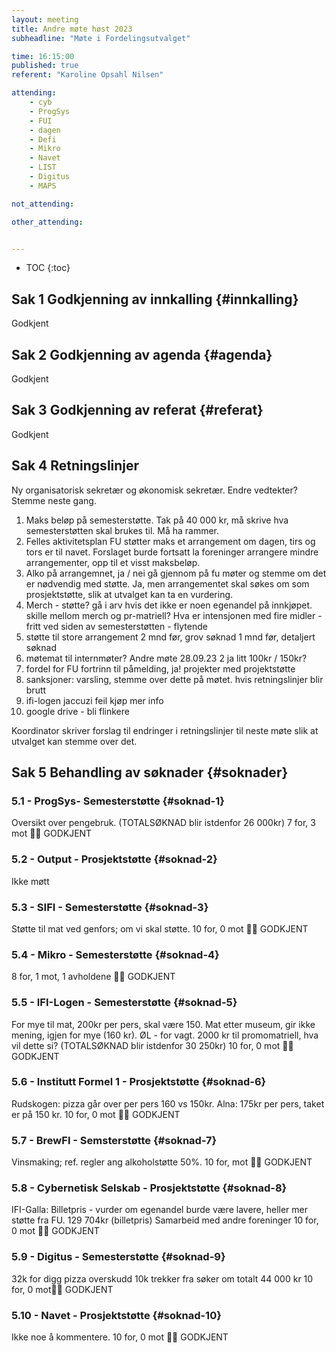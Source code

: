 ```yaml
---
layout: meeting
title: Andre møte høst 2023
subheadline: "Møte i Fordelingsutvalget"

time: 16:15:00
published: true
referent: "Karoline Opsahl Nilsen"

attending:
    - cyb
    - ProgSys
    - FUI
    - dagen
    - Defi
    - Mikro
    - Navet
    - LIST
    - Digitus
    - MAPS

not_attending:

other_attending:


---
```


* TOC
{:toc}


## Sak 1 Godkjenning av innkalling {#innkalling}
Godkjent
## Sak 2 Godkjenning av agenda {#agenda}
Godkjent
## Sak 3 Godkjenning av referat {#referat}
Godkjent
## Sak 4 Retningslinjer
Ny organisatorisk sekretær og økonomisk sekretær.
Endre vedtekter? Stemme neste gang.
1. Maks beløp på semesterstøtte.
Tak på 40 000 kr, må skrive hva semesterstøtten skal brukes til.
Må ha rammer.
2. Felles aktivitetsplan
FU støtter maks et arrangement om dagen, tirs og tors er til navet.
Forslaget burde fortsatt la foreninger arrangere mindre arrangementer, opp til et visst maksbeløp.
3. Alko på arrangemnet, ja / nei gå gjennom på fu møter og stemme om det er
nødvendig med støtte.
Ja, men arrangementet skal søkes om som prosjektstøtte, slik at utvalget kan ta en vurdering.
4. Merch - støtte?
gå i arv hvis det ikke er noen egenandel på innkjøpet.
skille mellom merch og pr-matriell?
Hva er intensjonen med fire midler - fritt
ved siden av semesterstøtten - flytende
5. støtte til store arrangement
2 mnd før, grov søknad
1 mnd før, detaljert søknad
6. møtemat til internmøter?
Andre møte 28.09.23 2
ja litt 100kr / 150kr?
7. fordel for FU
fortrinn til påmelding, ja! projekter med projektstøtte
8. sanksjoner:
varsling, stemme over dette på møtet. hvis retningslinjer blir brutt
9. ifi-logen jaccuzi feil kjøp mer info
10. google drive - bli flinkere

Koordinator skriver forslag til endringer i retningslinjer til neste møte slik at utvalget kan stemme over det.

## Sak 5 Behandling av søknader {#soknader}
### 5.1 -  ProgSys- Semesterstøtte {#soknad-1}
Oversikt over pengebruk. (TOTALSØKNAD blir istdenfor 26 000kr) 7 for, 3 mot
👍🏻 GODKJENT
### 5.2 -  Output - Prosjektstøtte {#soknad-2}
Ikke møtt
### 5.3 -  SIFI - Semesterstøtte {#soknad-3}
Støtte til mat ved genfors; om vi skal støtte. 10 for, 0 mot 👍🏻 GODKJENT
### 5.4 -  Mikro - Semesterstøtte {#soknad-4}
8 for, 1 mot, 1 avholdene 👍🏻 GODKJENT
### 5.5 -  IFI-Logen - Semesterstøtte {#soknad-5}
For mye til mat, 200kr per pers, skal være 150. 
Mat etter museum, gir ikke mening, igjen for mye (160 kr).
ØL - for vagt. 
2000 kr til promomatriell, hva vil dette si? 
(TOTALSØKNAD blir istdenfor 30 250kr) 
10 for, 0 mot 👍🏻 GODKJENT
### 5.6 -  Institutt Formel 1 - Prosjektstøtte {#soknad-6}
Rudskogen: pizza går over per pers 160 vs 150kr. 
Alna: 175kr per pers, taket er på 150 kr. 
10 for, 0 mot 👍🏻 GODKJENT
### 5.7 -  BrewFI - Semsterstøtte {#soknad-7}
Vinsmaking; ref. regler ang alkoholstøtte 50%. 
10 for, mot 👍🏻 GODKJENT
### 5.8 -  Cybernetisk Selskab - Prosjektstøtte {#soknad-8}
IFI-Galla: Billetpris - vurder om egenandel burde være lavere, heller mer støtte
fra FU. 129 704kr (billetpris)
Samarbeid med andre foreninger
10 for, 0 mot 👍🏻 GODKJENT
### 5.9 -  Digitus - Semesterstøtte {#soknad-9}
32k for digg pizza overskudd 10k trekker fra søker om totalt 44 000 kr 
10 for, 0 mot👍🏻 GODKJENT
### 5.10 -  Navet - Prosjektstøtte {#soknad-10}
Ikke noe å kommentere. 
10 for, 0 mot 👍🏻 GODKJENT

